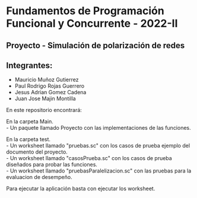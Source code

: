 # Fundamentos de Programación Funcional y Concurrente - 2022-II
## Proyecto - Simulación de polarización de redes

## Integrantes:
- Mauricio Muñoz Gutierrez
- Paul Rodrigo Rojas Guerrero
- Jesus Adrian Gomez Cadena
- Juan Jose Majin Montilla

En este repositorio encontrará:
	
  En la carpeta Main.  
	  - Un paquete llamado Proyecto con las implementaciones de las funciones.  
	
  En la carpeta test.  
	  - Un worksheet llamado "pruebas.sc" con los casos de prueba ejemplo del documento del proyecto.  
	  - Un worksheet llamado "casosPrueba.sc" con los casos de prueba diseñados para probar las funciones.  
	  - Un worksheet llamado "pruebasParalelizacion.sc" con las pruebas para la evaluacion de desempeño.  

Para ejecutar la aplicación basta con ejecutar los worksheet. 
